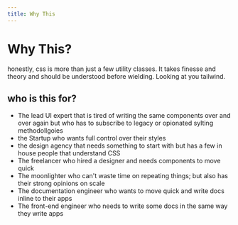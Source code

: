 ```yaml
---
title: Why This
---
```


# Why This?

honestly, css is more than just a few utility classes. It takes finesse and theory and should be understood before wielding. Looking at you tailwind.

## who is this for?

- The lead UI expert that is tired of writing the same components over and over again but who has to subscribe to legacy or opionated sylting methodollgoies
- the Startup who wants full control over their styles
- the design agency that needs something to start with but has a few in house people that understand CSS
- The freelancer who hired a designer and needs components to move quick
- The moonlighter who can't waste time on repeating things; but also has their strong opinions on scale
- The documentation engineer who wants to move quick and write docs inline to their apps
- The front-end engineer who needs to write some docs in the same way they write apps
